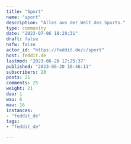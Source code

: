 ```yaml
---
title: "Sport" 
name: "sport"
description: "Alles aus der Welt des Sports."
type: community
date: "2023-07-06 18:29:31"
draft: false
nsfw: false
actor_id: "https://feddit.de/c/sport"
host: feddit.de
lastmod: "2023-06-20 17:25:37"
published: "2023-06-20 16:46:11"
subscribers: 28
posts: 21
comments: 25
weight: 21
dau: 1
wau: 6
mau: 16
instances:
- "feddit_de"
tags: 
- "feddit_de"

---
```

